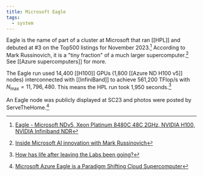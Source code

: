 ```yaml
---
title: Microsoft Eagle
tags:
  - system
---
```

Eagle is the name of part of a cluster at Microsoft that ran [[HPL]] and debuted at #3 on the Top500 listings for November 2023.[^1] According to Mark Russinovich, it is a "tiny fraction" of a much larger supercomputer.[^2] See [[Azure supercomputers]] for more.

The Eagle run used 14,400 [[H100]] GPUs (1,800 [[Azure ND H100 v5]] nodes) interconnected with [[InfiniBand]] to achieve 561,200 TFlop/s with $N_{\text{max}} =11,796,480$. This means the HPL run took 1,950 seconds.[^3]

An Eagle node was publicly displayed at SC23 and photos were posted by ServeTheHome.[^sth]

[^1]: [Eagle - Microsoft NDv5, Xeon Platinum 8480C 48C 2GHz, NVIDIA H100, NVIDIA Infiniband NDR](https://top500.org/system/180236/)
[^2]: [Inside Microsoft AI innovation with Mark Russinovich](https://build.microsoft.com/en-US/sessions/984ca69a-ffca-4729-bf72-72ea0cd8a5db)
[^3]: [How has life after leaving the Labs been going?](https://blog.glennklockwood.com/2024/08/how-has-life-after-leaving-labs-been.html)
[^sth]: [Microsoft Azure Eagle is a Paradigm Shifting Cloud Supercomputer](https://www.servethehome.com/microsoft-azure-eagle-is-a-paradigm-shifting-cloud-supercomputer-nvidia-intel/)